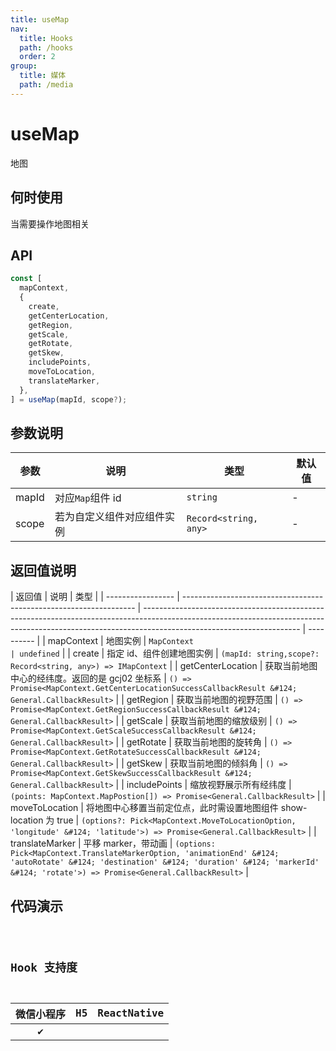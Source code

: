 ```yaml
---
title: useMap
nav:
  title: Hooks
  path: /hooks
  order: 2
group:
  title: 媒体
  path: /media
---
```


# useMap

地图

## 何时使用

当需要操作地图相关

## API

```jsx | pure
const [
  mapContext,
  {
    create,
    getCenterLocation,
    getRegion,
    getScale,
    getRotate,
    getSkew,
    includePoints,
    moveToLocation,
    translateMarker,
  },
] = useMap(mapId, scope?);
```

## 参数说明

| 参数  | 说明                       | 类型                  | 默认值 |
| ----- | -------------------------- | --------------------- | ------ |
| mapId | 对应`Map`组件 id           | `string`              | -      |
| scope | 若为自定义组件对应组件实例 | `Record<string, any>` | -      |

## 返回值说明

| 返回值            | 说明                                                               | 类型                                                                                                                                                                                                |
| ----------------- | ------------------------------------------------------------------ | --------------------------------------------------------------------------------------------------------------------------------------------------------------------------------------------------- | ---------- |
| mapContext        | 地图实例                                                           | `MapContext                                                                                                                                                                                         | undefined` |
| create            | 指定 id、组件创建地图实例                                          | `(mapId: string,scope?: Record<string, any>) => IMapContext`                                                                                                                                        |
| getCenterLocation | 获取当前地图中心的经纬度。返回的是 gcj02 坐标系                    | `() => Promise<MapContext.GetCenterLocationSuccessCallbackResult &#124; General.CallbackResult>`                                                                                                    |
| getRegion         | 获取当前地图的视野范围                                             | `() => Promise<MapContext.GetRegionSuccessCallbackResult &#124; General.CallbackResult>`                                                                                                            |
| getScale          | 获取当前地图的缩放级别                                             | `() => Promise<MapContext.GetScaleSuccessCallbackResult &#124; General.CallbackResult>`                                                                                                             |
| getRotate         | 获取当前地图的旋转角                                               | `() => Promise<MapContext.GetRotateSuccessCallbackResult &#124; General.CallbackResult>`                                                                                                            |
| getSkew           | 获取当前地图的倾斜角                                               | `() => Promise<MapContext.GetSkewSuccessCallbackResult &#124; General.CallbackResult>`                                                                                                              |
| includePoints     | 缩放视野展示所有经纬度                                             | `(points: MapContext.MapPostion[]) => Promise<General.CallbackResult>`                                                                                                                              |
| moveToLocation    | 将地图中心移置当前定位点，此时需设置地图组件 show-location 为 true | `(options?: Pick<MapContext.MoveToLocationOption, 'longitude' &#124; 'latitude'>) => Promise<General.CallbackResult>`                                                                               |
| translateMarker   | 平移 marker，带动画                                                | `(options: Pick<MapContext.TranslateMarkerOption, 'animationEnd' &#124; 'autoRotate' &#124; 'destination' &#124; 'duration' &#124; 'markerId' &#124; 'rotate'>) => Promise<General.CallbackResult>` |

## 代码演示

<code src="@pages/useMap" />

## Hook 支持度

| 微信小程序 | H5  | ReactNative |
| :--------: | :-: | :---------: |
|     ✔️     |     |             |
